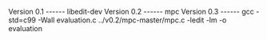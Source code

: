 Version 0.1 ------ libedit-dev
Version 0.2 ------ mpc
Version 0.3 ------ gcc -std=c99 -Wall evaluation.c ../v0.2/mpc-master/mpc.c -ledit -lm -o evaluation
